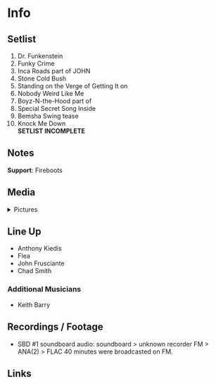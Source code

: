 # Info

## Setlist

1. Dr. Funkenstein
2. Funky Crime
3. Inca Roads part of JOHN
4. Stone Cold Bush
5. Standing on the Verge of Getting It on
6. Nobody Weird Like Me
7. Boyz-N-the-Hood part of
8. Special Secret Song Inside
9. Bemsha Swing tease
10. Knock Me Down
<br>**SETLIST INCOMPLETE**

## Notes

**Support**: Fireboots

## Media 

<details>
  <summary>Pictures</summary>
  <!--<img alt="Setlist" title="Setlist" src="_.jpg" height="200" />
  <img alt="Flyer" title="Flyer" src="_.jpg" height="200" />
  <img alt="Clipper" title="Clipper" src="_.jpg" height="200" />
  <img alt="Ticket" title="Ticket" src="_.jpg" height="200" />
  -->
</details>

## Line Up

* Anthony Kiedis
* Flea
* John Frusciante
* Chad Smith

### Additional Musicians

* Keith Barry

## Recordings / Footage

* SBD #1 soundboard audio: soundboard > unknown recorder FM > ANA(2) > FLAC 40 minutes were broadcasted on FM.

## Links
